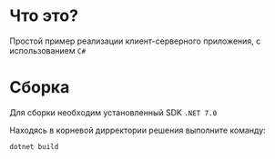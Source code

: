 # Что это?

Простой пример реализации клиент-серверного приложения, с использованием `C#`

# Сборка

Для сборки необходим установленный SDK `.NET 7.0`

Находясь в корневой дирректории решения выполните команду:

```bash
dotnet build
```

